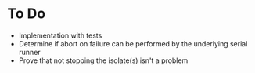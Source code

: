 # To Do

- Implementation with tests
- Determine if abort on failure can be performed by the underlying serial runner
- Prove that not stopping the isolate(s) isn't a problem
